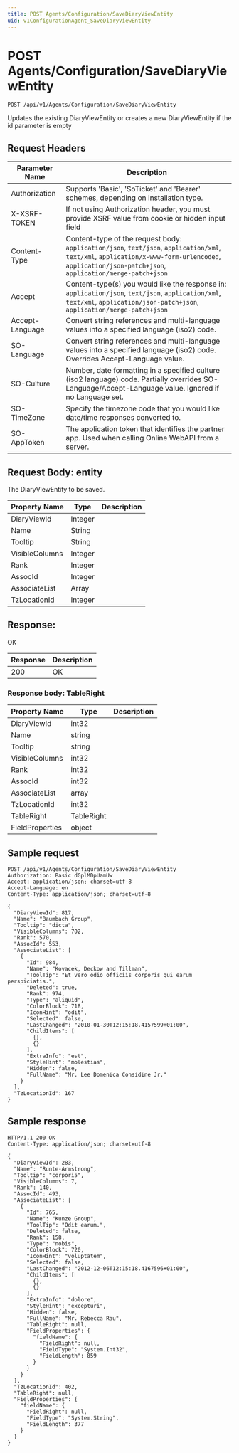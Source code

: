 ```yaml
---
title: POST Agents/Configuration/SaveDiaryViewEntity
uid: v1ConfigurationAgent_SaveDiaryViewEntity
---
```


# POST Agents/Configuration/SaveDiaryViewEntity

```http
POST /api/v1/Agents/Configuration/SaveDiaryViewEntity
```

Updates the existing DiaryViewEntity or creates a new DiaryViewEntity if the id parameter is empty








## Request Headers

| Parameter Name | Description |
|----------------|-------------|
| Authorization  | Supports 'Basic', 'SoTicket' and 'Bearer' schemes, depending on installation type. |
| X-XSRF-TOKEN   | If not using Authorization header, you must provide XSRF value from cookie or hidden input field |
| Content-Type | Content-type of the request body: `application/json`, `text/json`, `application/xml`, `text/xml`, `application/x-www-form-urlencoded`, `application/json-patch+json`, `application/merge-patch+json` |
| Accept         | Content-type(s) you would like the response in: `application/json`, `text/json`, `application/xml`, `text/xml`, `application/json-patch+json`, `application/merge-patch+json` |
| Accept-Language | Convert string references and multi-language values into a specified language (iso2) code. |
| SO-Language | Convert string references and multi-language values into a specified language (iso2) code. Overrides Accept-Language value. |
| SO-Culture | Number, date formatting in a specified culture (iso2 language) code. Partially overrides SO-Language/Accept-Language value. Ignored if no Language set. |
| SO-TimeZone | Specify the timezone code that you would like date/time responses converted to. |
| SO-AppToken | The application token that identifies the partner app. Used when calling Online WebAPI from a server. |

## Request Body: entity 

The DiaryViewEntity to be saved. 

| Property Name | Type |  Description |
|----------------|------|--------------|
| DiaryViewId | Integer |  |
| Name | String |  |
| Tooltip | String |  |
| VisibleColumns | Integer |  |
| Rank | Integer |  |
| AssocId | Integer |  |
| AssociateList | Array |  |
| TzLocationId | Integer |  |

## Response:

OK

| Response | Description |
|----------------|-------------|
| 200 | OK |

### Response body: TableRight

| Property Name | Type |  Description |
|----------------|------|--------------|
| DiaryViewId | int32 |  |
| Name | string |  |
| Tooltip | string |  |
| VisibleColumns | int32 |  |
| Rank | int32 |  |
| AssocId | int32 |  |
| AssociateList | array |  |
| TzLocationId | int32 |  |
| TableRight | TableRight |  |
| FieldProperties | object |  |

## Sample request

```http!
POST /api/v1/Agents/Configuration/SaveDiaryViewEntity
Authorization: Basic dGplMDpUamUw
Accept: application/json; charset=utf-8
Accept-Language: en
Content-Type: application/json; charset=utf-8

{
  "DiaryViewId": 817,
  "Name": "Baumbach Group",
  "Tooltip": "dicta",
  "VisibleColumns": 702,
  "Rank": 570,
  "AssocId": 553,
  "AssociateList": [
    {
      "Id": 984,
      "Name": "Kovacek, Deckow and Tillman",
      "ToolTip": "Et vero odio officiis corporis qui earum perspiciatis.",
      "Deleted": true,
      "Rank": 974,
      "Type": "aliquid",
      "ColorBlock": 718,
      "IconHint": "odit",
      "Selected": false,
      "LastChanged": "2010-01-30T12:15:18.4157599+01:00",
      "ChildItems": [
        {},
        {}
      ],
      "ExtraInfo": "est",
      "StyleHint": "molestias",
      "Hidden": false,
      "FullName": "Mr. Lee Domenica Considine Jr."
    }
  ],
  "TzLocationId": 167
}
```

## Sample response

```http_
HTTP/1.1 200 OK
Content-Type: application/json; charset=utf-8

{
  "DiaryViewId": 283,
  "Name": "Runte-Armstrong",
  "Tooltip": "corporis",
  "VisibleColumns": 7,
  "Rank": 140,
  "AssocId": 493,
  "AssociateList": [
    {
      "Id": 765,
      "Name": "Kunze Group",
      "ToolTip": "Odit earum.",
      "Deleted": false,
      "Rank": 158,
      "Type": "nobis",
      "ColorBlock": 720,
      "IconHint": "voluptatem",
      "Selected": false,
      "LastChanged": "2012-12-06T12:15:18.4167596+01:00",
      "ChildItems": [
        {},
        {}
      ],
      "ExtraInfo": "dolore",
      "StyleHint": "excepturi",
      "Hidden": false,
      "FullName": "Mr. Rebecca Rau",
      "TableRight": null,
      "FieldProperties": {
        "fieldName": {
          "FieldRight": null,
          "FieldType": "System.Int32",
          "FieldLength": 859
        }
      }
    }
  ],
  "TzLocationId": 402,
  "TableRight": null,
  "FieldProperties": {
    "fieldName": {
      "FieldRight": null,
      "FieldType": "System.String",
      "FieldLength": 377
    }
  }
}
```